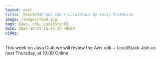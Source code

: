 ```yaml
---
layout: post
title:  Event#345 Aws cdk + LocalStack by Yuriy Stakhniak
image: /images/feed.jpg
tags: [Aws, cdk, LocalStack]
date: 2024-10-21 15:46:35 +0000
video: 
---
```


This week on Java Club we will review the Aws cdk + LocalStack
Join us next Thursday, at 10:00 Online
